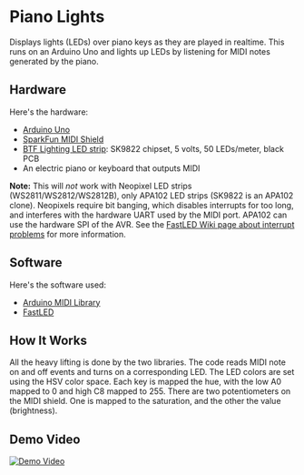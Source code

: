 # Piano Lights

Displays lights (LEDs) over piano keys as they are played in realtime. This runs on an Arduino Uno and lights up LEDs by listening for MIDI notes generated by the piano.

## Hardware

Here's the hardware:

- [Arduino Uno](https://store-usa.arduino.cc/products/arduino-uno-rev3?selectedStore=us)
- [SparkFun MIDI Shield](https://www.sparkfun.com/products/12898)
- [BTF Lighting LED strip](https://www.btf-lighting.com/collections/sk9822/products/1-sk9822-led-pixel-strip-data-and-clock-dc5v?variant=25941426831460): SK9822 chipset, 5 volts, 50 LEDs/meter, black PCB
- An electric piano or keyboard that outputs MIDI

**Note:** This will *not* work with Neopixel LED strips (WS2811/WS2812/WS2812B), only APA102 LED strips (SK9822 is an APA102 clone). Neopixels require bit banging, which disables interrupts for too long, and interferes with the hardware UART used by the MIDI port. APA102 can use the hardware SPI of the AVR. See the [FastLED Wiki page about interrupt problems](https://github.com/FastLED/FastLED/wiki/Interrupt-problems) for more information.

## Software

Here's the software used:

- [Arduino MIDI Library](https://github.com/FortySevenEffects/arduino_midi_library)
- [FastLED](https://fastled.io)

## How It Works

All the heavy lifting is done by the two libraries. The code reads MIDI note on and off events and turns on a corresponding LED. The LED colors are set using the HSV color space. Each key is mapped the hue, with the low A0 mapped to 0 and high C8 mapped to 255. There are two potentiometers on the MIDI shield. One is mapped to the saturation, and the other the value (brightness).

## Demo Video

[![Demo Video](https://img.youtube.com/vi/J1lft44vSmk/0.jpg)](https://www.youtube.com/watch?v=J1lft44vSmk)
